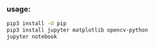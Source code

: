 ### usage:

```bash
pip3 install -U pip
pip3 install jupyter matplotlib opencv-python
jupyter notebook
```
